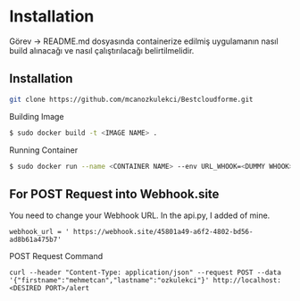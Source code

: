 # Installation

Görev -> README.md dosyasında containerize edilmiş uygulamanın nasıl build alınacağı ve
nasıl çalıştırılacağı belirtilmelidir.

## Installation
```bash
git clone https://github.com/mcanozkulekci/Bestcloudforme.git
```

Building Image
```bash
$ sudo docker build -t <IMAGE NAME> .
```

Running Container
```bash
$ sudo docker run --name <CONTAINER NAME> --env URL_WHOOK=<DUMMY WHOOK> -p <DESIRED PORT>:5000 -d <IMAGE NAME>
```


## For POST Request into Webhook.site
You need to change your Webhook URL. In the api.py, I added of mine.
```
webhook_url = '	https://webhook.site/45801a49-a6f2-4802-bd56-ad8b61a475b7'
```
POST Request Command

```
curl --header "Content-Type: application/json" --request POST --data '{"firstname":"mehmetcan","lastname":"ozkulekci"}' http://localhost:<DESIRED PORT>/alert
```
